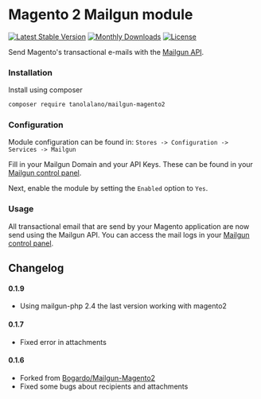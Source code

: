 # Magento 2 Mailgun module

[![Latest Stable Version](https://poser.pugx.org/andelux/mailgun-magento2/v/stable?format=flat-square)](https://packagist.org/packages/andelux/mailgun-magento2)
[![Monthly Downloads](https://poser.pugx.org/andelux/mailgun-magento2/d/monthly?format=flat-square)](https://packagist.org/packages/andelux/mailgun-magento2)
[![License](https://poser.pugx.org/andelux/mailgun-magento2/license?format=flat-square)](https://packagist.org/packages/andelux/mailgun-magento2)

Send Magento's transactional e-mails with the [Mailgun API](http://www.mailgun.com/).

### Installation

Install using composer

```bash
composer require tanolalano/mailgun-magento2
```

### Configuration

Module configuration can be found in:  `Stores -> Configuration -> Services -> Mailgun`

Fill in your Mailgun Domain and your API Keys.
These can be found in your [Mailgun control panel](https://mailgun.com/app/dashboard).

Next, enable the module by setting the `Enabled` option to `Yes`.

### Usage

All transactional email that are send by your Magento application are now send using the Mailgun API.
You can access the mail logs in your [Mailgun control panel](https://mailgun.com/app/logs).

## Changelog

#### 0.1.9
- Using mailgun-php 2.4 the last version working with magento2

#### 0.1.7
- Fixed error in attachments

#### 0.1.6
- Forked from [Bogardo/Mailgun-Magento2](https://github.com/Bogardo/Mailgun-Magento2)
- Fixed some bugs about recipients and attachments
 

